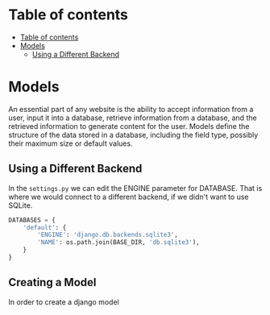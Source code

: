 # Table of contents 
- [Table of contents](#table-of-contents)
- [Models](#models)
  - [Using a Different Backend](#using-a-different-backend)

# Models
An essential part of any website is the ability to accept information from a user, input it into a database, retrieve information from a database, and the retrieved information to generate content for the user. Models define the structure of the data stored in a database, including the field type, possibly their maximum size or default values. 

## Using a Different Backend 
In the `settings.py` we can edit the ENGINE parameter for DATABASE. That is where we would connect to a different backend, if we didn't want to use SQLite. 

```python 
DATABASES = {
    'default': {
        'ENGINE': 'django.db.backends.sqlite3',
        'NAME': os.path.join(BASE_DIR, 'db.sqlite3'),
    }
}
```

## Creating a Model
In order to create a django model